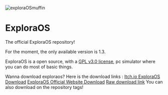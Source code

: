 ![exploraOSmuffin](https://github.com/user-attachments/assets/119dae49-61c9-4d2a-94f7-f6cae4a6f877)
# ExploraOS
The official ExploraOS repository!

For the moment, the only available version is 1.3.

ExploraOS is a open source, with a [GPL v3.0 license](https://www.gnu.org/licenses/gpl-3.0.en.html), pc simulator where you can do most of basic things.

Wanna download exploraos? Here is the download links :
[Itch.io ExploraOS Download](https://rediblesky.itch.io/exploraos)
[ExploraOS Official Website Download](https://rediblesky.is-a.dev/exploraos)
[Raw download link](https://rediblesky.is-a.dev/ExploraOS.zip)
You can also download on the repository tags!



